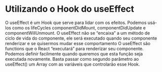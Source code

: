 # Utilizando o Hook do useEffect

O useEffect é um Hook que serve para lidar com os efeitos. Podemos usá-los como os lifeCycles componentDidMount, componentDidUpdate e componentWillUnmount.
O useEffect não se “encaixa” a um método de ciclo de vida do componente, ele será executado quando seu componente renderizar e se quisermos mudar esse comportamento 
O useEffect são functions que o React “executará” para renderizar seu componente. Podemos definir facilmente quando queremos que esta função seja executada novamente. Basta passar como segundo parâmetro ao useEffect() um Array com as variáveis que controlarão esse Hook.
